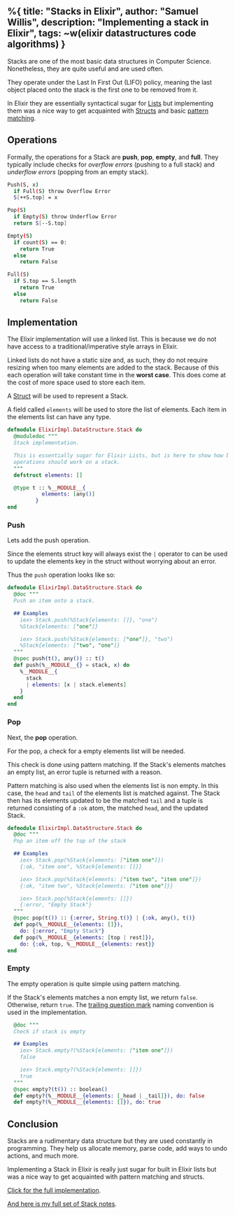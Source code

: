 %{
    title: "Stacks in Elixir",
    author: "Samuel Willis",
    description: "Implementing a stack in Elixir",
    tags: ~w(elixir datastructures code algorithms)
}
---
Stacks are one of the most basic data structures in Computer Science.
Nonetheless, they are quite useful and are used often.

They operate under the Last In First Out (LIFO) policy, meaning the last object
placed onto the stack is the first one to be removed from it.

In Elixir they are essentially syntactical sugar for
[Lists](https://hexdocs.pm/elixir/List.html) but implementing them was a nice
way to get acquainted with [Structs](https://elixir-lang.org/getting-started/structs.html)
and basic [pattern
matching](https://elixir-lang.org/getting-started/pattern-matching.html).

## Operations
Formally, the operations for a Stack are **push**, **pop**, **empty**, and **full**.
They typically include checks for _overflow errors_ (pushing to a full stack) and
_underflow errors_ (popping from an empty stack).

```bash
Push(S, x)
  if Full(S) throw Overflow Error
  S[++S.top] = x

Pop(S)
  if Empty(S) throw Underflow Error
  return S[--S.top]

Empty(S)
  if count(S) == 0:
    return True
  else
    return False

Full(S)
  if S.top == S.length
    return True
  else
    return False
```

## Implementation
The Elixir implementation will use a linked list.
This is because we do not have access to a traditional/imperative style arrays in
Elixir.

Linked lists do not have a static size and, as such, they do not require
resizing when too many elements are added to the stack.
Because of this each operation will take constant time in the **worst
case**.
This does come at the cost of more space used to store each item.

A [Struct](https://elixir-lang.org/getting-started/structs.html) will be used to
represent a Stack.

A field called `elements` will be used to store the list of elements.
Each item in the elements list can have any type.


```elixir
defmodule ElixirImpl.DataStructure.Stack do
  @moduledoc """
  Stack implementation.

  This is essentially sugar for Elixir Lists, but is here to show how basic
  operations should work on a stack.
  """
  defstruct elements: []

  @type t :: %__MODULE__{
           elements: [any()]
         }
end
```

### Push
Lets add the push operation.

Since the elements struct key will always exist the `|` operator to can be
used to update the elements key in the struct without worrying about an error.

Thus the `push` operation looks like so:

```elixir
defmodule ElixirImpl.DataStructure.Stack do
  @doc """
  Push an item onto a stack.

  ## Examples
    iex> Stack.push(%Stack{elements: []}, "one")
    %Stack{elements: ["one"]}

    iex> Stack.push(%Stack{elements: ["one"]}, "two")
    %Stack{elements: ["two", "one"]}
  """
  @spec push(t(), any()) :: t()
  def push(%__MODULE__{} = stack, x) do
    %__MODULE__{
      stack
      | elements: [x | stack.elements]
    }
  end
end
```

### Pop
Next, the **pop** operation.

For the pop, a check for a empty elements list will be needed.

This check is done using pattern matching.
If the Stack's elements matches an empty list, an error tuple is returned with a
reason.

Pattern matching is also used when the elements list is non empty.
In this case, the `head` and `tail` of the elements list is matched against.
The Stack then has its elements updated to be the matched `tail` and a tuple is
returned consisting of a `:ok` atom, the matched `head`, and the updated Stack.

```elixir
defmodule ElixirImpl.DataStructure.Stack do
  @doc """
  Pop an item off the top of the stack

  ## Examples
    iex> Stack.pop(%Stack{elements: ["item one"]})
    {:ok, "item one", %Stack{elements: []}}

    iex> Stack.pop(%Stack{elements: ["item two", "item one"]})
    {:ok, "item two", %Stack{elements: ["item one"]}}

    iex> Stack.pop(%Stack{elements: []})
    {:error, "Empty Stack"}
  """
  @spec pop(t()) :: {:error, String.t()} | {:ok, any(), t()}
  def pop(%__MODULE__{elements: []}),
    do: {:error, "Empty Stack"}
  def pop(%__MODULE__{elements: [top | rest]}),
    do: {:ok, top, %__MODULE__{elements: rest}}
end
```

### Empty
The empty operation is quite simple using pattern matching.

If the Stack's elements matches a non empty list, we return `false`.
Otherwise, return `true`.
The [trailing question
mark](https://hexdocs.pm/elixir/master/naming-conventions.html#trailing-question-mark-foo)
naming convention is used in the implementation.

```elixir
  @doc """
  Check if stack is empty

  ## Examples
    iex> Stack.empty?(%Stack{elements: ["item one"]})
    false

    iex> Stack.empty?(%Stack{elements: []})
    true
  """
  @spec empty?(t()) :: boolean()
  def empty?(%__MODULE__{elements: [_head | _tail]}), do: false
  def empty?(%__MODULE__{elements: []}), do: true
```

## Conclusion
Stacks are a rudimentary data structure but they are used constantly in
programming.
They help us allocate memory, parse code, add ways to undo actions, and much
more.

Implementing a Stack in Elixir is really just sugar for built in Elixir lists
but was a nice way to get acquainted with pattern matching and structs.

[Click for the full
implementation](https://github.com/SamuelWillis/algorithms/blob/main/elixir/lib/data_structures/stack.ex).

[And here is my full set of Stack
notes](https://github.com/SamuelWillis/algorithms/tree/main/notes/data-structures/stack).
